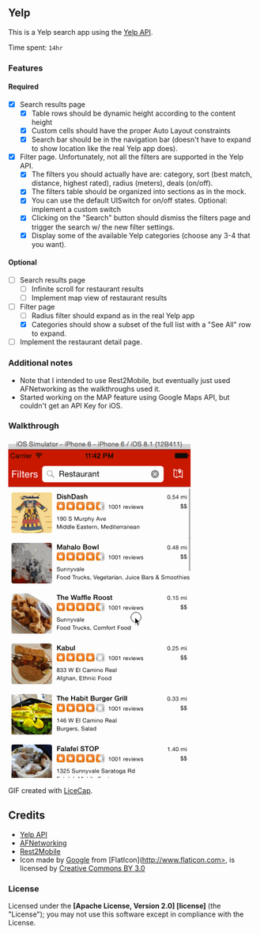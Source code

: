 ## Yelp

This is a Yelp search app using the [Yelp API](http://www.yelp.com/developers/documentation/v2/search_api).

Time spent: `14hr`

### Features

#### Required

- [X] Search results page
   - [X] Table rows should be dynamic height according to the content height
   - [X] Custom cells should have the proper Auto Layout constraints
   - [X] Search bar should be in the navigation bar (doesn't have to expand to show location like the real Yelp app does).
- [X] Filter page. Unfortunately, not all the filters are supported in the Yelp API.
   - [X] The filters you should actually have are: category, sort (best match, distance, highest rated), radius (meters), deals (on/off).
   - [X] The filters table should be organized into sections as in the mock.
   - [X] You can use the default UISwitch for on/off states. Optional: implement a custom switch
   - [X] Clicking on the "Search" button should dismiss the filters page and trigger the search w/ the new filter settings.
   - [X] Display some of the available Yelp categories (choose any 3-4 that you want).

#### Optional

- [ ] Search results page
   - [ ] Infinite scroll for restaurant results
   - [ ] Implement map view of restaurant results
- [ ] Filter page
   - [ ] Radius filter should expand as in the real Yelp app
   - [X] Categories should show a subset of the full list with a "See All" row to expand. 
- [ ] Implement the restaurant detail page.

### Additional notes

* Note that I intended to use Rest2Mobile, but eventually just used AFNetworking as the walkthroughs used it.
* Started working on the MAP feature using Google Maps API, but couldn't get an API Key for iOS.

### Walkthrough
![Demo](yelp-demo.gif)

GIF created with [LiceCap](http://www.cockos.com/licecap/).

Credits
---------
* [Yelp API](http://www.yelp.com/developers/documentation)
* [AFNetworking](https://github.com/AFNetworking/AFNetworking)
* [Rest2Mobile](https://github.com/magnetsystems/rest2mobile)
* Icon made by [Google](http://www.google.com) from [FlatIcon](http://www.flaticon.com>, is licensed by [Creative Commons BY 3.0](http://creativecommons.org/licenses/by/3.0/)

### License

Licensed under the **[Apache License, Version 2.0] [license]** (the "License");
you may not use this software except in compliance with the License.
